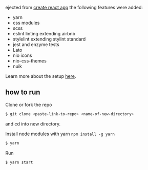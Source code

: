 ejected from [create react app](https://github.com/facebookincubator/create-react-app) the following features were added:
- yarn
- css modules
- scss
- eslint linting extending airbnb
- stylelint extending stylint standard
- jest and enzyme tests
- Lato
- nio icons
- nio-css-themes
- nuik

Learn more about the setup [here](https://github.com/facebookincubator/create-react-app/blob/master/packages/react-scripts/template/README.md).

## how to run

Clone or fork the repo

```bash
$ git clone <paste-link-to-repo> <name-of-new-directory>
```

and cd into new directory.

Install node modules with yarn `npm install -g yarn`

```bash
$ yarn
```

Run

```bash
$ yarn start
```
